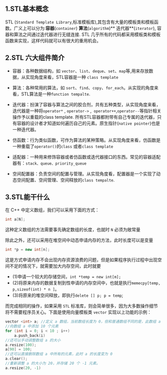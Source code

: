 ## 1.STL基本概念

STL (`Standard Template Library`,标准模板库),其包含有大量的模板类和模板函数。广义上可以分为:**容器**(`container`) **算法**(`algorithm`)** 迭代器**(`iterator`), 容器和算法之间通过迭代器进行无缝连接. STL 几乎所有的代码都采用模板类和模板函数来实现，这样代码就可以有很大的重用机会。

## 2.STL 六大组件简介
- 容器：各种数据结构，如 `vector`、`list`、`deque`、`set`、`map`等,用来存放数据，从实现角度来看，STL容器是一种 `class template`
- 算法：各种常用的算法，如 `sort`、`find`、`copy`、`for_each`。从实现的角度来看，STL算法是一种`function tempalte`.
- 迭代器：扮演了容器与算法之间的胶合剂，共有五种类型，从实现角度来看，迭代器是一种将`operator*` , `operator->` ,` operator++`,`operator--`等指针相关操作予以重载的class template. 所有STL容器都附带有自己专属的迭代器，只有容器的设计者才知道如何遍历自己的元素。原生指针(`native pointer`)也是一种迭代器。
- 仿函数：行为类似函数，可作为算法的某种策略。从实现角度来看，仿函数是一种重载了`operator()`的`class` 或者`class template`
- 适配器：一种用来修饰容器或者仿函数或迭代器接口的东西。常见的容器适配器有：`stack、queue、priority_queue`

- 空间配置器：负责空间的配置与管理。从实现角度看，配置器是一个实现了动态空间配置、空间管理、空间释放的`class tempalte`.

## 3.STL能干什么

在 C++ 中定义数组，我们可以采用下面的方式：
```cpp
int a[N];
```
这种定义数组的方法需要事先确定数组的长度，也就时 `N` 必须为敞常量

除此之外，还可以采用在堆空间中动态申请内存的方法，此时长度可以是变量

```cpp
int *p = new int[n];
```

这是方式申请内存不会出现内存资源浪费的问题，但是如果程序执行过程中出现空间不足的情况下，就需要加大内存空间，此时就要
- (1)申请一个较大的存储空间，`int *temp = new int[m];`
- (2)将原来内存的数据复制到性申请的内存空间中，也就是执行`memecpy[temp, p,sizeof(int) * n ]`。
- (3)将原来的堆空间释放，即执行`delete [] p; p = temp`;

而完成相同的操作，如果采用 `STL` 标准库，则会简单很多，因为大多数操作细节将不需要程序员关心。下面是使用向量模板类 `vector` 实现以上功能的示例：
```cpp
vector <int> a; //定义 a 数组，当前数组长度为 0，但和普通数组不同的是，此数组 a 可以根据存储数据的数量自动变长。
//向数组 a 中添加 10 个元素
for (int i = 0; i < 10 ; i++)
    a.push_back(i)
//还可以手动调整数组 a 的大小
a.resize(100);
a[90] = 100;
//还可以直接删除数组 a 中所有的元素，此时 a 的长度变为 0
a.clear();
//重新调整 a 的大小为 20，并存储 20 个 -1 元素。
a.resize(20, -1)
```





